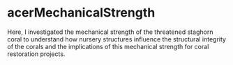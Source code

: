 # acerMechanicalStrength
Here, I investigated the mechanical strength of the threatened staghorn coral to understand how nursery structures influence the structural integrity of the corals and the implications of this mechanical strength for coral restoration projects.
